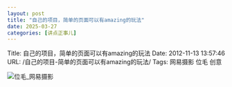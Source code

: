 ```yaml
---
layout: post
title: "自己的项目，简单的页面可以有amazing的玩法"
date: 2025-03-27
categories: [讲点正事儿]
---
```


Title: 自己的项目，简单的页面可以有amazing的玩法
Date: 2012-11-13 13:57:46
URL: /自己的项目-简单的页面可以有amazing的玩法/
Tags: 网易摄影 位毛 创意

![位毛_网易摄影](http://img.weimao.me/2019-05-21-032133.png)